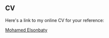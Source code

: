 ## CV

Here's a link to my online CV for your reference:

[Mohamed Elsonbaty](https://samtogo407.github.io/cv/)
